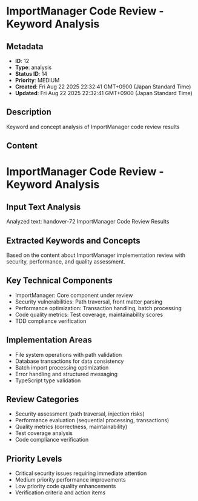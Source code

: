 # ImportManager Code Review - Keyword Analysis

## Metadata

- **ID**: 12
- **Type**: analysis
- **Status ID**: 14
- **Priority**: MEDIUM
- **Created**: Fri Aug 22 2025 22:32:41 GMT+0900 (Japan Standard Time)
- **Updated**: Fri Aug 22 2025 22:32:41 GMT+0900 (Japan Standard Time)

## Description

Keyword and concept analysis of ImportManager code review results

## Content

# ImportManager Code Review - Keyword Analysis

## Input Text Analysis
Analyzed text: handover-72 ImportManager Code Review Results

## Extracted Keywords and Concepts
Based on the content about ImportManager implementation review with security, performance, and quality assessment.

## Key Technical Components
- ImportManager: Core component under review
- Security vulnerabilities: Path traversal, front matter parsing
- Performance optimization: Transaction handling, batch processing
- Code quality metrics: Test coverage, maintainability scores
- TDD compliance verification

## Implementation Areas
- File system operations with path validation
- Database transactions for data consistency
- Batch import processing optimization
- Error handling and structured messaging
- TypeScript type validation

## Review Categories
- Security assessment (path traversal, injection risks)
- Performance evaluation (sequential processing, transactions)
- Quality metrics (correctness, maintainability)
- Test coverage analysis
- Code compliance verification

## Priority Levels
- Critical security issues requiring immediate attention
- Medium priority performance improvements
- Low priority code quality enhancements
- Verification criteria and action items
